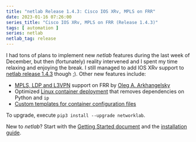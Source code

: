 ```yaml
---
title: "netlab Release 1.4.3: Cisco IOS XRv, MPLS on FRR"
date: 2023-01-16 07:26:00
series_title: "Cisco IOS XRv, MPLS on FRR (Release 1.4.3)"
tags: [ automation ]
series: netlab
netlab_tag: release
---
```

I had tons of plans to implement new _netlab_ features during the last week of December, but then (fortunately) reality intervened and I spent my time relaxing and enjoying the break. I still managed to add IOS XRv support to [netlab release 1.4.3](https://netsim-tools.readthedocs.io/en/latest/release/1.4.html#release-1-4-3) though ;). Other new features include:

-   [MPLS, LDP and L3VPN](https://netsim-tools.readthedocs.io/en/latest/module/mpls.html) support on FRR by [Oleg A. Arkhangelsky](https://github.com/sysoleg)
-   Optimized [Linux container deployment](https://netsim-tools.readthedocs.io/en/latest/labs/clab.html#clab-linux) that removes dependencies on Python and `ip`
-   [Custom templates for container configuration files](https://netsim-tools.readthedocs.io/en/latest/labs/clab.html#clab-config-template)

To upgrade, execute `pip3 install --upgrade networklab`.

New to *netlab*? Start with the [Getting Started document](https://netsim-tools.readthedocs.io/en/latest/tutorials.html) and the [installation guide](https://netsim-tools.readthedocs.io/en/latest/install.html).
